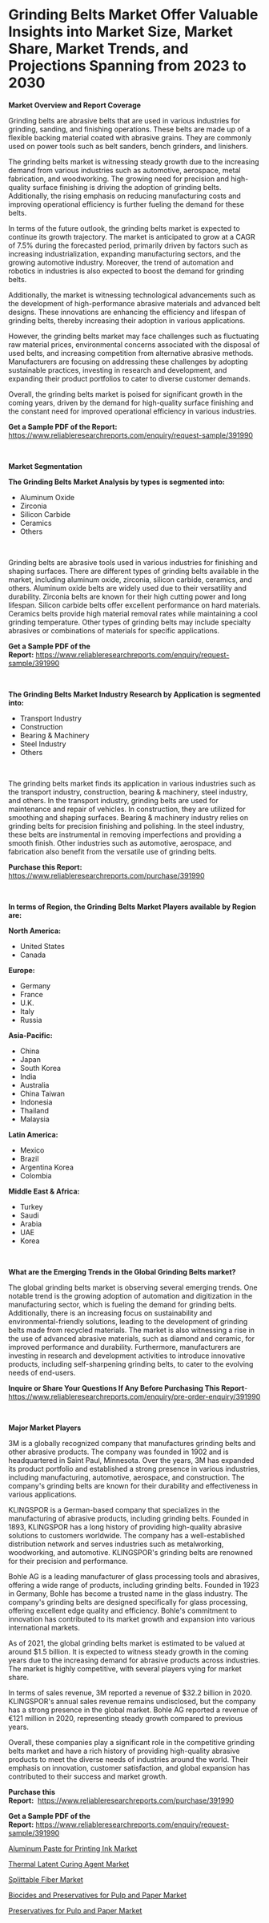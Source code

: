 <p><h1>Grinding Belts Market Offer Valuable Insights into Market Size, Market Share, Market Trends, and Projections Spanning from 2023 to 2030</h1></p><p><strong>Market Overview and Report Coverage</strong></p>
<p><p>Grinding belts are abrasive belts that are used in various industries for grinding, sanding, and finishing operations. These belts are made up of a flexible backing material coated with abrasive grains. They are commonly used on power tools such as belt sanders, bench grinders, and linishers.</p><p>The grinding belts market is witnessing steady growth due to the increasing demand from various industries such as automotive, aerospace, metal fabrication, and woodworking. The growing need for precision and high-quality surface finishing is driving the adoption of grinding belts. Additionally, the rising emphasis on reducing manufacturing costs and improving operational efficiency is further fueling the demand for these belts.</p><p>In terms of the future outlook, the grinding belts market is expected to continue its growth trajectory. The market is anticipated to grow at a CAGR of 7.5% during the forecasted period, primarily driven by factors such as increasing industrialization, expanding manufacturing sectors, and the growing automotive industry. Moreover, the trend of automation and robotics in industries is also expected to boost the demand for grinding belts.</p><p>Additionally, the market is witnessing technological advancements such as the development of high-performance abrasive materials and advanced belt designs. These innovations are enhancing the efficiency and lifespan of grinding belts, thereby increasing their adoption in various applications.</p><p>However, the grinding belts market may face challenges such as fluctuating raw material prices, environmental concerns associated with the disposal of used belts, and increasing competition from alternative abrasive methods. Manufacturers are focusing on addressing these challenges by adopting sustainable practices, investing in research and development, and expanding their product portfolios to cater to diverse customer demands.</p><p>Overall, the grinding belts market is poised for significant growth in the coming years, driven by the demand for high-quality surface finishing and the constant need for improved operational efficiency in various industries.</p></p>
<p><strong>Get a Sample PDF of the Report:</strong> <a href="https://www.reliableresearchreports.com/enquiry/request-sample/391990">https://www.reliableresearchreports.com/enquiry/request-sample/391990</a></p>
<p>&nbsp;</p>
<p><strong>Market Segmentation</strong></p>
<p><strong>The Grinding Belts Market Analysis by types is segmented into:</strong></p>
<p><ul><li>Aluminum Oxide</li><li>Zirconia</li><li>Silicon Carbide</li><li>Ceramics</li><li>Others</li></ul></p>
<p>&nbsp;</p>
<p><p>Grinding belts are abrasive tools used in various industries for finishing and shaping surfaces. There are different types of grinding belts available in the market, including aluminum oxide, zirconia, silicon carbide, ceramics, and others. Aluminum oxide belts are widely used due to their versatility and durability. Zirconia belts are known for their high cutting power and long lifespan. Silicon carbide belts offer excellent performance on hard materials. Ceramics belts provide high material removal rates while maintaining a cool grinding temperature. Other types of grinding belts may include specialty abrasives or combinations of materials for specific applications.</p></p>
<p><strong>Get a Sample PDF of the Report:</strong>&nbsp;<a href="https://www.reliableresearchreports.com/enquiry/request-sample/391990">https://www.reliableresearchreports.com/enquiry/request-sample/391990</a></p>
<p>&nbsp;</p>
<p><strong>The Grinding Belts Market Industry Research by Application is segmented into:</strong></p>
<p><ul><li>Transport Industry</li><li>Construction</li><li>Bearing & Machinery</li><li>Steel Industry</li><li>Others</li></ul></p>
<p>&nbsp;</p>
<p><p>The grinding belts market finds its application in various industries such as the transport industry, construction, bearing & machinery, steel industry, and others. In the transport industry, grinding belts are used for maintenance and repair of vehicles. In construction, they are utilized for smoothing and shaping surfaces. Bearing & machinery industry relies on grinding belts for precision finishing and polishing. In the steel industry, these belts are instrumental in removing imperfections and providing a smooth finish. Other industries such as automotive, aerospace, and fabrication also benefit from the versatile use of grinding belts.</p></p>
<p><strong>Purchase this Report:</strong>&nbsp; <a href="https://www.reliableresearchreports.com/purchase/391990">https://www.reliableresearchreports.com/purchase/391990</a></p>
<p>&nbsp;</p>
<p><strong>In terms of Region, the Grinding Belts Market Players available by Region are:</strong></p>
<p>
    <p> <strong> North America: </strong>
        <ul>
            <li>United States</li>
            <li>Canada</li>
        </ul>
        </p> 
    <p> <strong> Europe: </strong>
        <ul>
            <li>Germany</li>
            <li>France</li>
            <li>U.K.</li>
            <li>Italy</li>
            <li>Russia</li>
        </ul>
        </p> 
    <p> <strong> Asia-Pacific: </strong>
        <ul>
            <li>China</li>
            <li>Japan</li>
            <li>South Korea</li>
            <li>India</li>
            <li>Australia</li>
            <li>China Taiwan</li>
            <li>Indonesia</li>
            <li>Thailand</li>
            <li>Malaysia</li>
        </ul>
        </p> 
    <p> <strong> Latin America: </strong>
        <ul>
            <li>Mexico</li>
            <li>Brazil</li>
            <li>Argentina Korea</li>
            <li>Colombia</li>
        </ul>
        </p> 
    <p> <strong> Middle East & Africa: </strong>
        <ul>
            <li>Turkey</li>
            <li>Saudi</li>
            <li>Arabia</li>
            <li>UAE</li>
            <li>Korea</li>
        </ul>
    </p>
    </p>
<p>&nbsp;</p>
<p><strong>What are the Emerging Trends in the Global Grinding Belts market?</strong></p>
<p><p>The global grinding belts market is observing several emerging trends. One notable trend is the growing adoption of automation and digitization in the manufacturing sector, which is fueling the demand for grinding belts. Additionally, there is an increasing focus on sustainability and environmental-friendly solutions, leading to the development of grinding belts made from recycled materials. The market is also witnessing a rise in the use of advanced abrasive materials, such as diamond and ceramic, for improved performance and durability. Furthermore, manufacturers are investing in research and development activities to introduce innovative products, including self-sharpening grinding belts, to cater to the evolving needs of end-users.</p></p>
<p><strong>Inquire or Share Your Questions If Any Before Purchasing This Report</strong>- <a href="https://www.reliableresearchreports.com/enquiry/pre-order-enquiry/391990">https://www.reliableresearchreports.com/enquiry/pre-order-enquiry/391990</a></p>
<p>&nbsp;</p>
<p><strong>Major Market Players</strong></p>
<p><p>3M is a globally recognized company that manufactures grinding belts and other abrasive products. The company was founded in 1902 and is headquartered in Saint Paul, Minnesota. Over the years, 3M has expanded its product portfolio and established a strong presence in various industries, including manufacturing, automotive, aerospace, and construction. The company's grinding belts are known for their durability and effectiveness in various applications.</p><p>KLINGSPOR is a German-based company that specializes in the manufacturing of abrasive products, including grinding belts. Founded in 1893, KLINGSPOR has a long history of providing high-quality abrasive solutions to customers worldwide. The company has a well-established distribution network and serves industries such as metalworking, woodworking, and automotive. KLINGSPOR's grinding belts are renowned for their precision and performance.</p><p>Bohle AG is a leading manufacturer of glass processing tools and abrasives, offering a wide range of products, including grinding belts. Founded in 1923 in Germany, Bohle has become a trusted name in the glass industry. The company's grinding belts are designed specifically for glass processing, offering excellent edge quality and efficiency. Bohle's commitment to innovation has contributed to its market growth and expansion into various international markets.</p><p>As of 2021, the global grinding belts market is estimated to be valued at around $1.5 billion. It is expected to witness steady growth in the coming years due to the increasing demand for abrasive products across industries. The market is highly competitive, with several players vying for market share.</p><p>In terms of sales revenue, 3M reported a revenue of $32.2 billion in 2020. KLINGSPOR's annual sales revenue remains undisclosed, but the company has a strong presence in the global market. Bohle AG reported a revenue of €121 million in 2020, representing steady growth compared to previous years.</p><p>Overall, these companies play a significant role in the competitive grinding belts market and have a rich history of providing high-quality abrasive products to meet the diverse needs of industries around the world. Their emphasis on innovation, customer satisfaction, and global expansion has contributed to their success and market growth.</p></p>
<p><strong>Purchase this Report:</strong>&nbsp;&nbsp;<a href="https://www.reliableresearchreports.com/purchase/391990">https://www.reliableresearchreports.com/purchase/391990</a></p>
<p></p>
<p><strong>Get a Sample PDF of the Report:</strong>&nbsp;<a href="https://www.reliableresearchreports.com/enquiry/request-sample/391990">https://www.reliableresearchreports.com/enquiry/request-sample/391990</a></p>
<p><p><a href="https://medium.com/@royross51/decoding-aluminum-paste-for-printing-ink-market-metrics-market-share-trends-and-growth-patterns-8fe25eef1d6b">Aluminum Paste for Printing Ink Market</a></p><p><a href="https://medium.com/@frankpeters35/thermal-latent-curing-agent-market-insight-market-trends-growth-forecasted-from-2023-to-2030-34e9ae89e51a">Thermal Latent Curing Agent Market</a></p><p><a href="https://medium.com/@henrywheeler53/splittable-fiber-market-exploring-market-share-market-trends-and-future-growth-325ba0a1b4e2">Splittable Fiber Market</a></p><p><a href="https://medium.com/@josephweaver29/biocides-and-preservatives-for-pulp-and-paper-market-trends-forecast-and-competitive-analysis-to-13edd1e48473">Biocides and Preservatives for Pulp and Paper Market</a></p><p><a href="https://medium.com/@timothychapman46/preservatives-for-pulp-and-paper-market-analysis-its-cagr-market-segmentation-and-global-industry-13bb909140a4">Preservatives for Pulp and Paper Market</a></p></p>